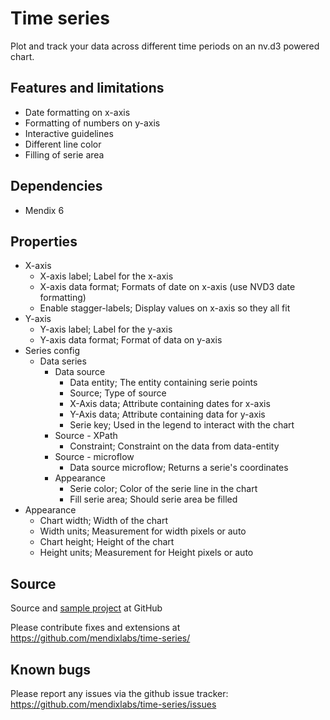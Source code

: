 # Time series

Plot and track your data across different time periods on an nv.d3 powered chart.

## Features and limitations

* Date formatting on x-axis
* Formatting of numbers on y-axis
* Interactive guidelines
* Different line color
* Filling of serie area

## Dependencies

* Mendix 6

## Properties
* X-axis
  * X-axis label; Label for the x-axis
  * X-axis data format; Formats of date on x-axis (use NVD3 date formatting)
  * Enable stagger-labels; Display values on x-axis so they all fit
* Y-axis
  * Y-axis label; Label for the y-axis
  * Y-axis data format; Format of data on y-axis
* Series config
  * Data series
     - Data source
        - Data entity; The entity containing serie points
        - Source; Type of source
        - X-Axis data; Attribute containing dates for x-axis
        - Y-Axis data; Attribute containing data for y-axis
        - Serie key; Used in the legend to interact with the chart
     - Source - XPath
        - Constraint; Constraint on the data from data-entity
     - Source - microflow
        - Data source microflow; Returns a serie's coordinates
     - Appearance
        - Serie color; Color of the serie line in the chart
        - Fill serie area; Should serie area be filled
* Appearance
  * Chart width; Width of the chart
  * Width units; Measurement for width pixels or auto
  * Chart height; Height of the chart
  * Height units; Measurement for Height pixels or auto

## Source

Source and [sample project](https://github.com/mendixlabs/time-series/tree/master/test) at GitHub

Please contribute fixes and extensions at
https://github.com/mendixlabs/time-series/


## Known bugs

Please report any issues via the github issue tracker:
https://github.com/mendixlabs/time-series/issues 